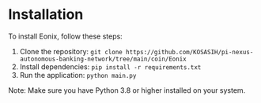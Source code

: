 # Installation

To install Eonix, follow these steps:

1. Clone the repository: `git clone https://github.com/KOSASIH/pi-nexus-autonomous-banking-network/tree/main/coin/Eonix`
2. Install dependencies: `pip install -r requirements.txt`
3. Run the application: `python main.py`

Note: Make sure you have Python 3.8 or higher installed on your system.
